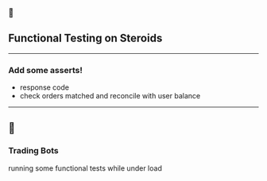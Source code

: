 <!-- sectionTitle: 3. Functional Testing on Steroids -->
### 💉
## Functional Testing on Steroids

--- 

### Add some asserts!

- response code
- check orders matched and reconcile with user balance 

---
<!--note
- a few additional requests doesn't affect the overall performance metric
- we get the additional benefit of testing functionality while under load
-->
## 🤖
### Trading Bots

running some functional tests while under load
